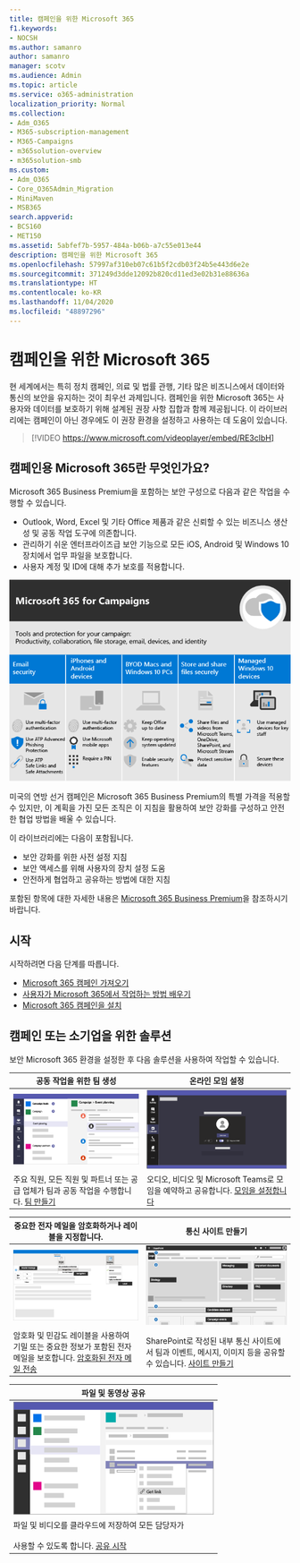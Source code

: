 ```yaml
---
title: 캠페인을 위한 Microsoft 365
f1.keywords:
- NOCSH
ms.author: samanro
author: samanro
manager: scotv
ms.audience: Admin
ms.topic: article
ms.service: o365-administration
localization_priority: Normal
ms.collection:
- Adm_O365
- M365-subscription-management
- M365-Campaigns
- m365solution-overview
- m365solution-smb
ms.custom:
- Adm_O365
- Core_O365Admin_Migration
- MiniMaven
- MSB365
search.appverid:
- BCS160
- MET150
ms.assetid: 5abfef7b-5957-484a-b06b-a7c55e013e44
description: 캠페인을 위한 Microsoft 365
ms.openlocfilehash: 57997af310eb07c61b5f2cdb03f24b5e443d6e2e
ms.sourcegitcommit: 371249d3dde12092b820cd11ed3e02b31e88636a
ms.translationtype: HT
ms.contentlocale: ko-KR
ms.lasthandoff: 11/04/2020
ms.locfileid: "48897296"
---
```

<a name="microsoft-365-for-campaigns"></a>캠페인을 위한 Microsoft 365
===========================

현 세계에서는 특히 정치 캠페인, 의료 및 법률 관행, 기타 많은 비즈니스에서 데이터와 통신의 보안을 유지하는 것이 최우선 과제입니다. 캠페인을 위한 Microsoft 365는 사용자와 데이터를 보호하기 위해 설계된 권장 사항 집합과 함께 제공됩니다. 이 라이브러리에는 캠페인이 아닌 경우에도 이 권장 환경을 설정하고 사용하는 데 도움이 있습니다.

> [!VIDEO https://www.microsoft.com/videoplayer/embed/RE3clbH]

<a name="what-is-microsoft-365-for-campaigns"></a>캠페인용 Microsoft 365란 무엇인가요?
------------------------------------

Microsoft 365 Business Premium을 포함하는 보안 구성으로 다음과 같은 작업을 수행할 수 있습니다.

- Outlook, Word, Excel 및 기타 Office 제품과 같은 신뢰할 수 있는 비즈니스 생산성 및 공동 작업 도구에 의존합니다.
- 관리하기 쉬운 엔터프라이즈급 보안 기능으로 모든 iOS, Android 및 Windows 10 장치에서 업무 파일을 보호합니다.
- 사용자 계정 및 ID에 대해 추가 보호를 적용합니다.

![Microsoft 365 Business Premium은 생산성 도구, 공동 작업 도구, 파일 저장소, 전자 메일, 장치 및 ID를 보호합니다.](../media/M365-WhatIsIt-SecurityFocus.png)

미국의 연방 선거 캠페인은 Microsoft 365 Business Premium의 특별 가격을 적용할 수 있지만, 이 계획을 가진 모든 조직은 이 지침을 활용하여 보안 강화를 구성하고 안전한 협업 방법을 배울 수 있습니다.

이 라이브러리에는 다음이 포함됩니다.

- 보안 강화를 위한 사전 설정 지침
- 보안 액세스를 위해 사용자의 장치 설정 도움
- 안전하게 협업하고 공유하는 방법에 대한 지침

포함된 항목에 대한 자세한 내용은 [Microsoft 365 Business Premium](https://www.microsoft.com/microsoft-365/business)을 참조하시기 바랍니다.

<a name="get-started"></a>시작
--------------------------

시작하려면 다음 단계를 따릅니다.

- [Microsoft 365 캠페인 가져오기](get-microsoft-365-campaigns.md)
- [사용자가 Microsoft 365에서 작업하는 방법 배우기](m365-campaigns-users.md)
- [Microsoft 365 캠페인을 설치](microsoft-365-campaigns-setup-overview.md)

<a name="solutions-for-your-campaign-or-small-business"></a>캠페인 또는 소기업을 위한 솔루션
--------------------------

보안 Microsoft 365 환경을 설정한 후 다음 솔루션을 사용하여 작업할 수 있습니다.

| 공동 작업을 위한 팀 생성 | 온라인 모임 설정 |
| ------------- | ------------- |
| ![SharePoint 커뮤니케이션 사이트](../media/sm-m365-democracy-teams-collab.png) | ![온라인 모임](../media/m365-democracy-teams-meetings.png) |
| 주요 직원, 모든 직원 및 파트너 또는 공급 업체가 팀과 공동 작업을 수행합니다. [팀 만들기](create-teams-for-collaboration.md) | 오디오, 비디오 및 Microsoft Teams로 모임을 예약하고 공유합니다. [모임을 설정합니다](set-up-meetings.md) |

| 중요한 전자 메일을 암호화하거나 레이블을 지정합니다. | 통신 사이트 만들기 |
| ------------- | ------------- |
| ![암호화되고 레이블이 지정된 전자 메일](../media/sm-m365-campaign-email-encrypt.png) | ![SharePoint 커뮤니케이션 사이트](../media/sm-m365-democracy-comms-site.png) |
| 암호화 및 민감도 레이블을 사용하여 기밀 또는 중요한 정보가 포함된 전자 메일을 보호합니다. [암호화된 전자 메일 전송](send-encrypted-email.md) | SharePoint로 작성된 내부 통신 사이트에서 팀과 이벤트, 메시지, 이미지 등을 공유할 수 있습니다. [사이트 만들기](create-communications-site.md) |

| 파일 및 동영상 공유 |
| ------------- |
| ![Microsoft Teams에서 파일 공유](../media/m365-democracy-teams-sharefiles.png) |
| 파일 및 비디오를 클라우드에 저장하여 모든 담당자가 <br><br>사용할 수 있도록 합니다. [공유 시작](share-files-and-videos.md) |

